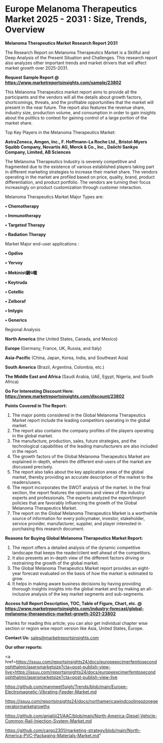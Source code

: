 # Europe Melanoma Therapeutics Market 2025 - 2031 : Size, Trends, Overview

<strong>Melanoma Therapeutics Market Research Report 2031</strong>

The Research Report on Melanoma Therapeutics Market is a Skillful and Deep Analysis of the Present Situation and Challenges. This research report also analyzes other important trends and market drivers that will affect market growth over 2025-2031.

<strong>Request Sample Report @ <a href=https://www.marketreportsinsights.com/sample/23802>https://www.marketreportsinsights.com/sample/23802</a></strong>

This Melanoma Therapeutics market report aims to provide all the participants and the vendors will all the details about growth factors, shortcomings, threats, and the profitable opportunities that the market will present in the near future. The report also features the revenue share, industry size, production volume, and consumption in order to gain insights about the politics to contest for gaining control of a large portion of the market share.

Top Key Players in the Melanoma Therapeutics Market:

<strong>AstraZeneca, Amgen, Inc., F. Hoffmann-La Roche Ltd., Bristol-Myers Squibb Company, Novartis AG, Merck & Co., Inc., Daiichi Sankyo Company, Limited, AB Sciences</strong>

The Melanoma Therapeutics Industry is severely competitive and fragmented due to the existence of various established players taking part in different marketing strategies to increase their market share. The vendors operating in the market are profiled based on price, quality, brand, product differentiation, and product portfolio. The vendors are turning their focus increasingly on product customization through customer interaction.

Melanoma Therapeutics Market Major Types are:

<strong>• Chemotherapy

• Immunotherapy

• Targeted Therapy

• Radiation Therapy</strong>

Market Major end-user applications :

<strong>• Opdivo

• Yervoy

• Mekinist䶧嚫

• Keytruda

• Cotellic

• Zelboraf

• Imlygic

• Generics</strong>

Regional Analysis

</u><strong><b>North America</b></strong> (the United States, Canada, and Mexico)

<strong><b>Europe </b></strong>(Germany, France, UK, Russia, and Italy)

<strong><b>Asia-Pacific</b></strong> (China, Japan, Korea, India, and Southeast Asia)

<strong><b>South America</b></strong> (Brazil, Argentina, Colombia, etc.)

<strong><b>The Middle East and Africa</b></strong> (Saudi Arabia, UAE, Egypt, Nigeria, and South Africa)

<strong>Go For Interesting Discount Here: <a href=https://www.marketreportsinsights.com/discount/23802>https://www.marketreportsinsights.com/discount/23802</a></strong>

<strong>Points Covered in The Report:</strong>
<ol>
  <li>The major points considered in the Global Melanoma Therapeutics Market report include the leading competitors operating in the global market.</li>
  <li>The report also contains the company profiles of the players operating in the global market.</li>
  <li>The manufacture, production, sales, future strategies, and the technological capabilities of the leading manufacturers are also included in the report.</li>
  <li>The growth factors of the Global Melanoma Therapeutics Market are explained in-depth, wherein the different end-users of the market are discussed precisely.</li>
  <li>The report also talks about the key application areas of the global market, thereby providing an accurate description of the market to the readers/users.</li>
  <li>The report incorporates the SWOT analysis of the market. In the final section, the report features the opinions and views of the industry experts and professionals. The experts analyzed the export/import policies that are favorably influencing the growth of the Global Melanoma Therapeutics Market.</li>
  <li>The report on the Global Melanoma Therapeutics Market is a worthwhile source of information for every policymaker, investor, stakeholder, service provider, manufacturer, supplier, and player interested in purchasing this research document.</li>
</ol>
<strong>Reasons for Buying Global Melanoma Therapeutics Market Report:</strong>

<ol>
  <li>The report offers a detailed analysis of the dynamic competitive landscape that keeps the reader/client well ahead of the competitors.</li>
  <li>It also presents an in-depth view of the different factors driving or restraining the growth of the global market.</li>
  <li>The Global Melanoma Therapeutics Market report provides an eight-year forecast evaluated on the basis of how the market is estimated to grow.</li>
  <li>It helps in making aware business decisions by having providing thorough insights insights into the global market and by making an all-inclusive analysis of the key market segments and sub-segments.</li>
</ol>
<strong>Access full Report Description, TOC, Table of Figure, Chart, etc. @ <a href=https://www.marketreportsinsights.com/industry-forecast/global-melanoma-therapeutics-market-growth-2021-23802>https://www.marketreportsinsights.com/industry-forecast/global-melanoma-therapeutics-market-growth-2021-23802</a></strong>


Thanks for reading this article; you can also get individual chapter wise section or region wise report version like Asia, United States, Europe.

<strong>Contact Us:</strong>
sales@marketreportsinsights.com

<strong>Our other reports:</strong>

<a href=https://issuu.com/reportsinsights24/docs/europeexcimerfemtosecondophthalmiclasersmarketsize?cta=post-publish-view-live>https://issuu.com/reportsinsights24/docs/europeexcimerfemtosecondophthalmiclasersmarketsize?cta=post-publish-view-live</a>

<a href=https://github.com/manmeet5sigh/Trends/blob/main/Europe-Electromagnetic-Vibrating-Feeder-Market.md>https://github.com/manmeet5sigh/Trends/blob/main/Europe-Electromagnetic-Vibrating-Feeder-Market.md</a>

<a href=https://issuu.com/reportsinsights24/docs/northamericawindcoolingozonegeneratormarketgrowths>https://issuu.com/reportsinsights24/docs/northamericawindcoolingozonegeneratormarketgrowths</a>

<a href=https://github.com/anjaliiii21/AAC/blob/main/North-America-Diesel-Vehicle-Common-Rail-Injection-System-Market.md>https://github.com/anjaliiii21/AAC/blob/main/North-America-Diesel-Vehicle-Common-Rail-Injection-System-Market.md</a>

<a href=https://github.com/cargo2301/marketing-strategy/blob/main/North-America-PVC-Packaging-Materials-Market.md>https://github.com/cargo2301/marketing-strategy/blob/main/North-America-PVC-Packaging-Materials-Market.md</a>"

